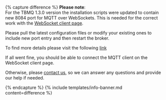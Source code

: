 {% capture difference %}
**Please note**:
<br>
For the TBMQ 1.3.0 version the installation scripts were updated to contain new 8084 port for MQTT over WebSockets.
This is needed for the correct work with the [WebSocket client page](/docs/mqtt-broker/).

Please pull the latest configuration files or modify your existing ones to include new port entry and then restart the broker.

To find more details please visit the following [link](https://github.com/thingsboard/tbmq/pull/111/files)

If all went fine, you should be able to connect the MQTT client on the WebSocket client page.

Otherwise, please [contact us](https://github.com/thingsboard/tbmq/issues), so we can answer any questions and provide our help if needed.

{% endcapture %}
{% include templates/info-banner.md content=difference %}

